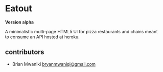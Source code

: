 # Eatout

**Version alpha**

A minimalistic multi-page HTML5 UI for pizza restaurants and chains meant to consume an API hosted at heroku.

## contributors

- Brian Mwaniki <bryanmwaniqi@gmail.com>